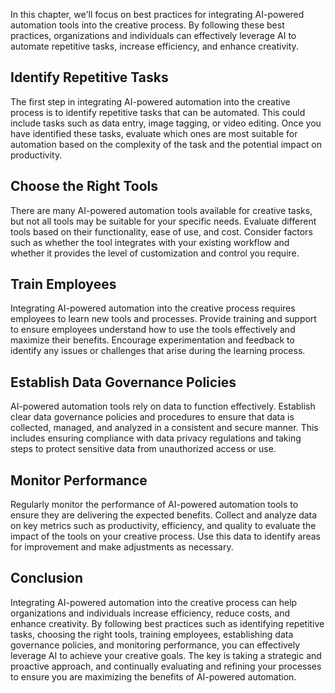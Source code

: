 

In this chapter, we'll focus on best practices for integrating AI-powered automation tools into the creative process. By following these best practices, organizations and individuals can effectively leverage AI to automate repetitive tasks, increase efficiency, and enhance creativity.

Identify Repetitive Tasks
-------------------------

The first step in integrating AI-powered automation into the creative process is to identify repetitive tasks that can be automated. This could include tasks such as data entry, image tagging, or video editing. Once you have identified these tasks, evaluate which ones are most suitable for automation based on the complexity of the task and the potential impact on productivity.

Choose the Right Tools
----------------------

There are many AI-powered automation tools available for creative tasks, but not all tools may be suitable for your specific needs. Evaluate different tools based on their functionality, ease of use, and cost. Consider factors such as whether the tool integrates with your existing workflow and whether it provides the level of customization and control you require.

Train Employees
---------------

Integrating AI-powered automation into the creative process requires employees to learn new tools and processes. Provide training and support to ensure employees understand how to use the tools effectively and maximize their benefits. Encourage experimentation and feedback to identify any issues or challenges that arise during the learning process.

Establish Data Governance Policies
----------------------------------

AI-powered automation tools rely on data to function effectively. Establish clear data governance policies and procedures to ensure that data is collected, managed, and analyzed in a consistent and secure manner. This includes ensuring compliance with data privacy regulations and taking steps to protect sensitive data from unauthorized access or use.

Monitor Performance
-------------------

Regularly monitor the performance of AI-powered automation tools to ensure they are delivering the expected benefits. Collect and analyze data on key metrics such as productivity, efficiency, and quality to evaluate the impact of the tools on your creative process. Use this data to identify areas for improvement and make adjustments as necessary.

Conclusion
----------

Integrating AI-powered automation into the creative process can help organizations and individuals increase efficiency, reduce costs, and enhance creativity. By following best practices such as identifying repetitive tasks, choosing the right tools, training employees, establishing data governance policies, and monitoring performance, you can effectively leverage AI to achieve your creative goals. The key is taking a strategic and proactive approach, and continually evaluating and refining your processes to ensure you are maximizing the benefits of AI-powered automation.
